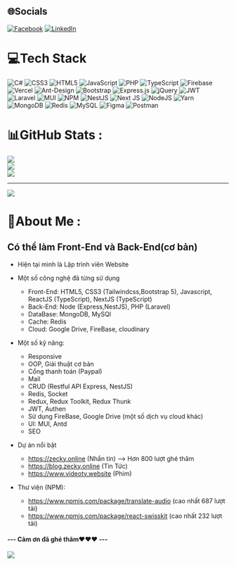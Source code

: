
## 🌐Socials
[![Facebook](https://img.shields.io/badge/Facebook-%231877F2.svg?logo=Facebook&logoColor=white)](https://facebook.com/namhoai2102) [![LinkedIn](https://img.shields.io/badge/LinkedIn-%230077B5.svg?logo=linkedin&logoColor=white)](https://linkedin.com/in/nam-phạm-hoài-830457269) 

# 💻Tech Stack
![C#](https://img.shields.io/badge/c%23-%23239120.svg?style=for-the-badge&logo=c-sharp&logoColor=white) ![CSS3](https://img.shields.io/badge/css3-%231572B6.svg?style=for-the-badge&logo=css3&logoColor=white) ![HTML5](https://img.shields.io/badge/html5-%23E34F26.svg?style=for-the-badge&logo=html5&logoColor=white) ![JavaScript](https://img.shields.io/badge/javascript-%23323330.svg?style=for-the-badge&logo=javascript&logoColor=%23F7DF1E) ![PHP](https://img.shields.io/badge/php-%23777BB4.svg?style=for-the-badge&logo=php&logoColor=white) ![TypeScript](https://img.shields.io/badge/typescript-%23007ACC.svg?style=for-the-badge&logo=typescript&logoColor=white) ![Firebase](https://img.shields.io/badge/firebase-%23039BE5.svg?style=for-the-badge&logo=firebase) ![Vercel](https://img.shields.io/badge/vercel-%23000000.svg?style=for-the-badge&logo=vercel&logoColor=white) ![Ant-Design](https://img.shields.io/badge/-AntDesign-%230170FE?style=for-the-badge&logo=ant-design&logoColor=white) ![Bootstrap](https://img.shields.io/badge/bootstrap-%23563D7C.svg?style=for-the-badge&logo=bootstrap&logoColor=white) ![Express.js](https://img.shields.io/badge/express.js-%23404d59.svg?style=for-the-badge&logo=express&logoColor=%2361DAFB) ![jQuery](https://img.shields.io/badge/jquery-%230769AD.svg?style=for-the-badge&logo=jquery&logoColor=white) ![JWT](https://img.shields.io/badge/JWT-black?style=for-the-badge&logo=JSON%20web%20tokens) ![Laravel](https://img.shields.io/badge/laravel-%23FF2D20.svg?style=for-the-badge&logo=laravel&logoColor=white) ![MUI](https://img.shields.io/badge/MUI-%230081CB.svg?style=for-the-badge&logo=material-ui&logoColor=white) ![NPM](https://img.shields.io/badge/NPM-%23000000.svg?style=for-the-badge&logo=npm&logoColor=white) ![NestJS](https://img.shields.io/badge/nestjs-%23E0234E.svg?style=for-the-badge&logo=nestjs&logoColor=white) ![Next JS](https://img.shields.io/badge/Next-black?style=for-the-badge&logo=next.js&logoColor=white) ![NodeJS](https://img.shields.io/badge/node.js-6DA55F?style=for-the-badge&logo=node.js&logoColor=white) ![Yarn](https://img.shields.io/badge/yarn-%232C8EBB.svg?style=for-the-badge&logo=yarn&logoColor=white) ![MongoDB](https://img.shields.io/badge/MongoDB-%234ea94b.svg?style=for-the-badge&logo=mongodb&logoColor=white) ![Redis](https://img.shields.io/badge/redis-%23DD0031.svg?style=for-the-badge&logo=redis&logoColor=white) ![MySQL](https://img.shields.io/badge/mysql-%2300f.svg?style=for-the-badge&logo=mysql&logoColor=white) 	![Figma](https://img.shields.io/badge/figma-%23F24E1E.svg?style=for-the-badge&logo=figma&logoColor=white) ![Postman](https://img.shields.io/badge/Postman-FF6C37?style=for-the-badge&logo=postman&logoColor=white)
# 📊GitHub Stats :
![](https://github-readme-stats.vercel.app/api?username=namph2102&theme=radical&hide_border=false&include_all_commits=false&count_private=false)<br/>
![](https://github-readme-streak-stats.herokuapp.com/?user=namph2102&theme=radical&hide_border=false)<br/>
![](https://github-readme-stats.vercel.app/api/top-langs/?username=namph2102&theme=radical&hide_border=false&include_all_commits=false&count_private=false&layout=compact)

---
[![](https://visitcount.itsvg.in/api?id=namph2102&icon=0&color=0)](https://visitcount.itsvg.in)

# 💫About Me :
## Có thể làm Front-End và Back-End(cơ bản)
* Hiện tại mình là Lập trình viên Website
  
* Một số công nghệ đã từng sử dụng
  * Front-End: HTML5, CSS3 (Tailwindcss,Bootstrap 5), Javascript, ReactJS (TypeScript), NextJS (TypeScript)
  * Back-End: Node (Express,NestJS), PHP (Laravel)
  * DataBase: MongoDB, MySQl
  * Cache: Redis
  * Cloud: Google Drive, FireBase, cloudinary
    
* Một số kỹ năng:
   * Responsive
   * OOP, Giải thuật cơ bản
   * Cổng thanh toán (Paypal)
   * Mail 
   * CRUD (Restful API Express, NestJS)
   * Redis, Socket
   * Redux, Redux Toolkit, Redux Thunk
   * JWT, Authen
   * Sử dụng FireBase, Google Drive (một số dịch vụ cloud khác)
   * UI: MUI, Antd
   * SEO
     
* Dự án nổi bật
  * https://zecky.online  (Nhắn tin) --> Hơn 800 lượt ghé thăm
  * https://blog.zecky.online (Tin Tức)
  * https://www.videotv.website (Phim)

* Thư viện (NPM):
   * https://www.npmjs.com/package/translate-audio (cao nhất 687 lượt tải)
   * https://www.npmjs.com/package/react-swisskit (cao nhất 232 lượt tải)
     
#### --- Cảm ơn đã ghé thăm❤️❤️❤️ ---
[![](https://visitcount.itsvg.in/api?id=namph2102&icon=0&color=0)](https://visitcount.itsvg.in)

